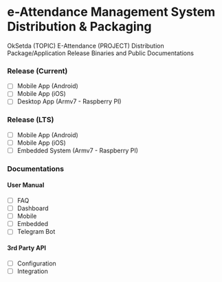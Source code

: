 # e-Attendance Management System Distribution & Packaging
OkSetda (TOPIC) E-Attendance (PROJECT) Distribution Package/Application Release Binaries and Public Documentations


### Release (Current)
- [ ] Mobile App (Android)
- [ ] Mobile App (iOS)
- [ ] Desktop App (Armv7 - Raspberry PI)

### Release (LTS)
- [ ] Mobile App (Android)
- [ ] Mobile App (iOS)
- [ ] Embedded System (Armv7 - Raspberry PI)

### Documentations

#### User Manual
- [ ] FAQ
- [ ] Dashboard
- [ ] Mobile
- [ ] Embedded
- [ ] Telegram Bot

#### 3rd Party API
- [ ] Configuration
- [ ] Integration
